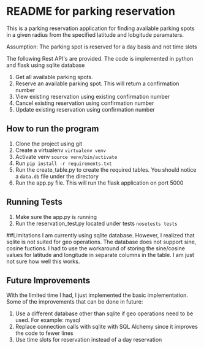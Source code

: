 # README for parking reservation

This is a parking reservation application for finding available parking spots in a given radius from the specified latitude and lobgitude paramaters.

Assumption: The parking spot is reserved for a day basis and not time slots 

The following Rest API's are provided. The code is implemented in python and flask using sqlite database

1. Get all available parking spots.
2. Reserve an available parking spot. This will return a confirmation number
3. View existing reservation using existing confirmation number
4. Cancel existing reservation using confirmation number
5. Update existing reservation using confirmation number

## How to run the program
1. Clone the project using git
2. Create a virtualenv ``virtualenv venv``
3. Activate venv ``source venv/bin/activate``
4. Run ``pip install -r requirements.txt``
5. Run the create_table.py to create the required tables. You should notice a ``data.db`` file under the directory
6. Run the app.py file. This will run the flask application on port 5000

## Running Tests
1. Make sure the app.py is running
2. Run the reservation_test.py located under tests
   ```nosetests tests```

##Limitations
I am currently using sqlite database. However, I realized that  sqlite is not suited for geo operations. The database does not support sine, cosine fuctions. I had to use the workaround of storing the sine/cosine values for latitude and longitude in separate columns in the table. I am just not sure how well this works.

## Future Improvements
With the limited time I had, I just implemented the basic implementation. Some of the improvements that can be done in future:


1. Use a different database other than sqlite if geo operations need to be used. For example: mysql
2. Replace connection calls with sqlite with SQL Alchemy since it improves the code to fewer lines
3. Use time slots for reservation instead of a day reservation